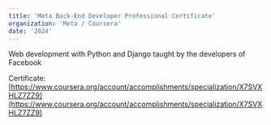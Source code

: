 ```yaml
---
title: 'Meta Back-End Developer Professional Certificate'
organization: 'Meta / Coursera'
date: '2024'
---
```

Web development with Python and Django taught by the developers of Facebook

Certificate: [https://www.coursera.org/account/accomplishments/specialization/X7SVXHLZ7ZZ9](https://www.coursera.org/account/accomplishments/specialization/X7SVXHLZ7ZZ9)
